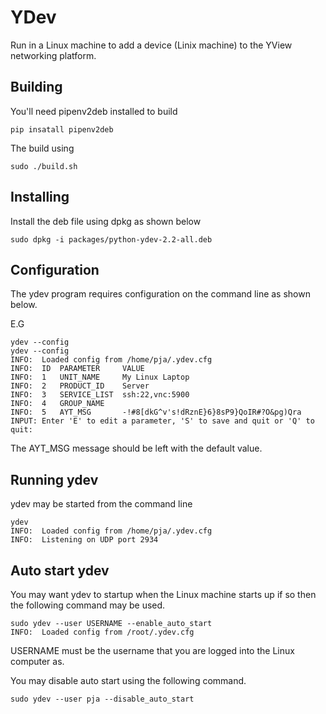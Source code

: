 # YDev
Run in a Linux machine to add a device (Linix machine) to the YView networking platform.

## Building 
You'll need pipenv2deb installed to build

```
pip insatall pipenv2deb
```

The build using

```
sudo ./build.sh
```

## Installing
Install the deb file using dpkg as shown below

```
sudo dpkg -i packages/python-ydev-2.2-all.deb
```

## Configuration
The ydev program requires configuration on the command line as shown below.

E.G

```
ydev --config
ydev --config
INFO:  Loaded config from /home/pja/.ydev.cfg
INFO:  ID  PARAMETER     VALUE
INFO:  1   UNIT_NAME     My Linux Laptop
INFO:  2   PRODUCT_ID    Server
INFO:  3   SERVICE_LIST  ssh:22,vnc:5900
INFO:  4   GROUP_NAME    
INFO:  5   AYT_MSG       -!#8[dkG^v's!dRznE}6}8sP9}QoIR#?O&pg)Qra
INPUT: Enter 'E' to edit a parameter, 'S' to save and quit or 'Q' to quit: 
```

The AYT_MSG message should be left with the default value.


## Running ydev

ydev may be started from the command line 

```
ydev
INFO:  Loaded config from /home/pja/.ydev.cfg
INFO:  Listening on UDP port 2934
```

## Auto start ydev
You may want ydev to startup when the Linux machine starts up if so then the following 
command may be used.

```
sudo ydev --user USERNAME --enable_auto_start
INFO:  Loaded config from /root/.ydev.cfg
```

USERNAME must be the username that you are logged into the Linux computer as.

You may disable auto start using the following command.

```
sudo ydev --user pja --disable_auto_start

```